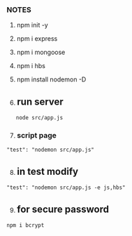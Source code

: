 ### NOTES 

1.    npm init -y
2.    npm i express
3.    npm i mongoose
4.    npm i hbs
5.    npm install nodemon -D

6.    ## run server
 `    node src/app.js   `

7.    ### script page 
 ` "test": "nodemon src/app.js" `

8.    ## in test  modify

 ` "test": "nodemon src/app.js -e js,hbs" `


9.    ## for secure password 
` npm i bcrypt `



